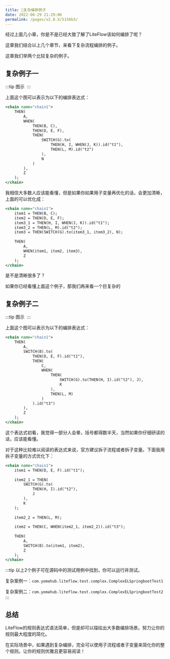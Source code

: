 ```yaml
---
title: 💐复杂编排例子
date: 2022-06-29 21:29:06
permalink: /pages/v2.8.X/5156b3/
---
```


经过上面几小章，你是不是已经大致了解了LiteFlow该如何编排了呢？

这章我们结合以上几个章节，来看下复杂流程编排的例子。

这章我们举两个比较复杂的例子。

## 复杂例子一

:::tip 图示
<img :src="$withBase('/img/flow_example/e10.svg')" style="zoom: 80%" class="no-zoom">
:::

上面这个图可以表示为以下的编排表达式：

```xml
<chain name="chain1">
    THEN(
        A,
        WHEN(
            THEN(B, C),
            THEN(D, E, F),
            THEN(
                SWITCH(G).to(
                    THEN(H, I, WHEN(J, K)).id("t1"),
                    THEN(L, M).id("t2")
                ),
                N
            )
        ),
        Z
    );
</chain>
```

我相信大多数人应该能看懂，但是如果你如果用子变量再优化的话，会更加清晰，上面的可以优化成：
```xml
<chain name="chain1">
    item1 = THEN(B, C);
    item2 = THEN(D, E, F);
    item3_1 = THEN(H, I, WHEN(J, K)).id("t1");
    item3_2 = THEN(L, M).id("t2");
    item3 = THEN(SWITCH(G).to(item3_1, item3_2), N);
    
    THEN(
        A,
        WHEN(item1, item2, item3),
        Z
    );
</chain>
```

是不是清晰很多了？

如果你已经看懂上面这个例子，那我们再来看一个巨复杂的

## 复杂例子二

:::tip 图示
<img :src="$withBase('/img/flow_example/e9.svg')" style="zoom: 80%" class="no-zoom">
:::

上面这个图可以表示为以下的编排表达式：

```xml
<chain name="chain1">
    THEN(
        A,
        SWITCH(B).to(
            THEN(D, E, F).id("t1"),
            THEN(
                C,
                WHEN(
                    THEN(
                        SWITCH(G).to(THEN(H, I).id("t2"), J),
                        K
                    ),
                    THEN(L, M)
                )
            ).id("t3")
        ),
        Z
    );
</chain>
```

这个表达式初看，我觉得一部分人会晕，括号都得数半天，当然如果你仔细研读的话，应该能看懂。

对于这种比较难以阅读的表达式来说，官方建议拆子流程或者拆子变量。下面我用拆子变量的方式优化下：

```xml
<chain name="chain1">
    item1 = THEN(D, E, F).id("t1");
    
    item2_1 = THEN(
        SWITCH(G).to(
            THEN(H, I).id("t2"),
            J
        ),
        K
    );
    
    item2_2 = THEN(L, M);
    
    item2 = THEN(C, WHEN(item2_1, item2_2)).id("t3");
    
    THEN(
        A,
        SWITCH(B).to(item1, item2),
        Z
    );
</chain>
```

:::tip
以上2个例子可在源码中的测试用例中找到，你可以运行并测试。

复杂案例一：`com.yomahub.liteflow.test.complex.ComplexELSpringbootTest1`

复杂案例二：`com.yomahub.liteflow.test.complex.ComplexELSpringbootTest2`
:::

## 总结

LiteFlow的规则表达式语法简单，但是却可以描绘出大多数编排场景。努力让你的规则最大程度的简化。

在实际场景中，如果遇到复杂编排，完全可以使用子流程或者子变量来简化你的整个规则。让你的规则优雅且更容易阅读！